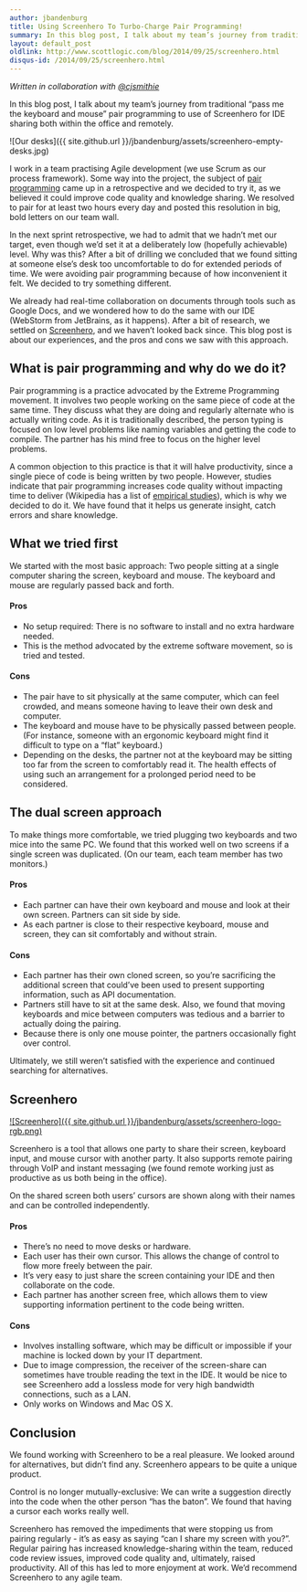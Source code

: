 ```yaml
---
author: jbandenburg
title: Using Screenhero To Turbo-Charge Pair Programming!
summary: In this blog post, I talk about my team’s journey from traditional “pass me the keyboard and mouse” pair programming to use of Screenhero for IDE sharing both within the office and remotely.
layout: default_post
oldlink: http://www.scottlogic.com/blog/2014/09/25/screenhero.html
disqus-id: /2014/09/25/screenhero.html
---
```

*Written in collaboration with [@cjsmithie](https://twitter.com/cjsmithie)*

In this blog post, I talk about my team’s journey from traditional “pass me the keyboard and mouse” pair programming to use of Screenhero for IDE sharing both within the office and remotely.

![Our desks]({{ site.github.url }}/jbandenburg/assets/screenhero-empty-desks.jpg)

I work in a team practising Agile development (we use Scrum as our process framework). Some way into the project, the subject of [pair programming](http://en.wikipedia.org/wiki/Pair_programming) came up in a retrospective and we decided to try it, as we believed it could improve code quality and knowledge sharing. We resolved to pair for at least two hours every day and posted this resolution in big, bold letters on our team wall.

In the next sprint retrospective, we had to admit that we hadn’t met our target, even though we’d set it at a deliberately low (hopefully achievable) level. Why was this? After a bit of drilling we concluded that we found sitting at someone else’s desk too uncomfortable to do for extended periods of time. We were avoiding pair programming because of how inconvenient it felt. We decided to try something different.

We already had real-time collaboration on documents through tools such as Google Docs, and we wondered how to do the same with our IDE (WebStorm from JetBrains, as it happens). After a bit of research, we settled on [Screenhero](https://screenhero.com/), and we haven’t looked back since. This blog post is about our experiences, and the pros and cons we saw with this approach.

## What is pair programming and why do we do it?

Pair programming is a practice advocated by the Extreme Programming movement. It involves two people working on the same piece of code at the same time. They discuss what they are doing and regularly alternate who is actually writing code. As it is traditionally described, the person typing is focused on low level problems like naming variables and getting the code to compile. The partner has his mind free to focus on the higher level problems.

A common objection to this practice is that it will halve productivity, since a single piece of code is being written by two people. However, studies indicate that pair programming increases code quality without impacting time to deliver (Wikipedia has a list of [empirical studies](http://en.wikipedia.org/wiki/Pair_programming#Empirical_studies)), which is why we decided to do it. We have found that it helps us generate insight, catch errors and share knowledge.

## What we tried first

We started with the most basic approach: Two people sitting at a single computer sharing the screen, keyboard and mouse. The keyboard and mouse are regularly passed back and forth.

#### Pros

 * No setup required: There is no software to install and no extra hardware needed.
 * This is the method advocated by the extreme software movement, so is tried and tested.

#### Cons

 * The pair have to sit physically at the same computer, which can feel crowded, and means someone having to leave their own desk and computer.
 * The keyboard and mouse have to be physically passed between people. (For instance, someone with an ergonomic keyboard might find it difficult to type on a “flat” keyboard.)
 * Depending on the desks, the partner not at the keyboard may be sitting too far from the screen to comfortably read it. The health effects of using such an arrangement for a prolonged period need to be considered.

## The dual screen approach

To make things more comfortable, we tried plugging two keyboards and two mice into the same PC. We found that this worked well on two screens if a single screen was duplicated. (On our team, each team member has two monitors.)

#### Pros

 * Each partner can have their own keyboard and mouse and look at their own screen. Partners can sit side by side.
 * As each partner is close to their respective keyboard, mouse and screen, they can sit comfortably and without strain.

#### Cons

 * Each partner has their own cloned screen, so you’re sacrificing the additional screen that could’ve been used to present supporting information, such as API documentation.
 * Partners still have to sit at the same desk. Also, we found that moving keyboards and mice between computers was tedious and a barrier to actually doing the pairing.
 * Because there is only one mouse pointer, the partners occasionally fight over control.

Ultimately, we still weren’t satisfied with the experience and continued searching for alternatives.

## Screenhero

[![Screenhero]({{ site.github.url }}/jbandenburg/assets/screenhero-logo-rgb.png)](https://screenhero.com/)

Screenhero is a tool that allows one party to share their screen, keyboard input, and mouse cursor with another party. It also supports remote pairing through VoIP and instant messaging (we found remote working just as productive as us both being in the office).

On the shared screen both users’ cursors are shown along with their names and can be controlled independently.

#### Pros

 * There’s no need to move desks or hardware.
 * Each user has their own cursor. This allows the change of control to flow more freely between the pair.
 * It’s very easy to just share the screen containing your IDE and then collaborate on the code.
 * Each partner has another screen free, which allows them to view supporting information pertinent to the code being written.

#### Cons

 * Involves installing software, which may be difficult or impossible if your machine is locked down by your IT department.
 * Due to image compression, the receiver of the screen-share can sometimes have trouble reading the text in the IDE. It would be nice to see Screenhero add a lossless mode for very high bandwidth connections, such as a LAN.
 * Only works on Windows and Mac OS X.

## Conclusion

We found working with Screenhero to be a real pleasure. We looked around for alternatives, but didn’t find any. Screenhero appears to be quite a unique product.

Control is no longer mutually-exclusive: We can write a suggestion directly into the code when the other person “has the baton”. We found that having a cursor each works really well.

Screenhero has removed the impediments that were stopping us from pairing regularly - it’s as easy as saying “can I share my screen with you?”. Regular pairing has increased knowledge-sharing within the team, reduced code review issues, improved code quality and, ultimately, raised productivity. All of this has led to more enjoyment at work. We’d recommend Screenhero to any agile team.
